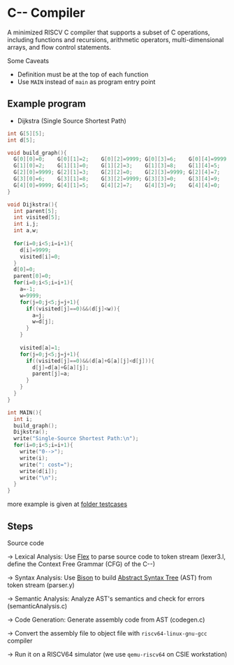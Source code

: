 # C-- Compiler

A minimized RISCV C compiler that supports a subset of C operations, including functions and recursions, arithmetic operators, multi-dimensional arrays, and flow control statements.

Some Caveats
* Definition must be at the top of each function
* Use `MAIN` instead of `main` as program entry point

## Example program

* Dijkstra (Single Source Shortest Path)
```c
int G[5][5];
int d[5];

void build_graph(){
  G[0][0]=0;    G[0][1]=2;    G[0][2]=9999; G[0][3]=6;    G[0][4]=9999;
  G[1][0]=2;    G[1][1]=0;    G[1][2]=3;    G[1][3]=8;    G[1][4]=5;
  G[2][0]=9999; G[2][1]=3;    G[2][2]=0;    G[2][3]=9999; G[2][4]=7;
  G[3][0]=6;    G[3][1]=8;    G[3][2]=9999; G[3][3]=0;    G[3][4]=9;
  G[4][0]=9999; G[4][1]=5;    G[4][2]=7;    G[4][3]=9;    G[4][4]=0;
}

void Dijkstra(){
  int parent[5];
  int visited[5];
  int i,j;
  int a,w;
  
  for(i=0;i<5;i=i+1){
    d[i]=9999;
    visited[i]=0;
  }
  d[0]=0;
  parent[0]=0;
  for(i=0;i<5;i=i+1){
    a=-1;
    w=9999;
    for(j=0;j<5;j=j+1){
      if((visited[j]==0)&&(d[j]<w)){
        a=j;
        w=d[j];
      }
    }
    
    visited[a]=1;
    for(j=0;j<5;j=j+1){
      if((visited[j]==0)&&(d[a]+G[a][j]<d[j])){
        d[j]=d[a]+G[a][j];
        parent[j]=a;
      }
    }
  }
}

int MAIN(){
  int i;
  build_graph();
  Dijkstra();
  write("Single-Source Shortest Path:\n");
  for(i=0;i<5;i=i+1){
    write("0-->");
    write(i);
    write(": cost=");
    write(d[i]);
    write("\n");
  }
}
```

more example is given at [folder testcases](/testcase)

## Steps

Source code

-> Lexical Analysis: Use [Flex](https://github.com/westes/flex) to parse source code to token stream (lexer3.l, define the Context Free Grammar (CFG) of the C--)

-> Syntax Analysis: Use [Bison](https://www.gnu.org/software/bison/) to build [Abstract Syntax Tree](https://en.wikipedia.org/wiki/Abstract_syntax_tree) (AST) from token stream (parser.y)

-> Semantic Analysis: Analyze AST's semantics and check for errors (semanticAnalysis.c)

-> Code Generation: Generate assembly code from AST (codegen.c)

-> Convert the assembly file to object file with `riscv64-linux-gnu-gcc` compiler

-> Run it on a RISCV64 simulator (we use `qemu-riscv64` on CSIE workstation)
